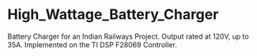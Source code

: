 # High_Wattage_Battery_Charger
Battery Charger for an Indian Railways Project. Output rated at 120V, up to 35A. Implemented on the TI DSP F28069 Controller.
